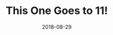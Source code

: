 ---
date: 2018-08-29
title: "This One Goes to 11!"
description: "With Go 1.11, Hugo finally gets support for variable overwrites in templates!"
categories: ["Releases"]
featured_image: https://raw.githubusercontent.com/gohugoio/hugoDocs/master/content/en/news/0.48-relnotes/featured-hugo-48-poster.png
---
